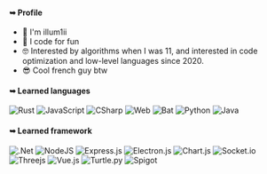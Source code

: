 #### ➥ Profile

- 👋 I'm illum1ii
- 🐬 I code for fun
- 🤓 Interested by algorithms when I was 11, and interested in code optimization and low-level languages since 2020.
- 😎 Cool french guy btw

#### ➥ Learned languages
![Rust](https://img.shields.io/badge/Rust-f58742?style=for-the-badge&logo=rust&logoColor=white)
![JavaScript](https://img.shields.io/badge/JavaSCRIPT-f5e042?style=for-the-badge&logo=javascript&logoColor=white)
![CSharp](https://img.shields.io/badge/Csharp-a103fc?style=for-the-badge&logo=csharp&logoColor=white)
![Web](https://img.shields.io/badge/html,%20css-1ea843?style=for-the-badge&logo=web&logoColor=white)
![Bat](https://img.shields.io/badge/.bat-292929?style=for-the-badge&logo=html&logoColor=white)
![Python](https://img.shields.io/badge/Python-2b51fc?style=for-the-badge&logo=python&logoColor=white)
![Java](https://img.shields.io/badge/Java-ff5462?style=for-the-badge&logo=java&logoColor=white)

#### ➥ Learned framework
![.Net](https://img.shields.io/badge/.NET-5C2D91?style=for-the-badge&logo=.net&logoColor=white)
![NodeJS](https://img.shields.io/badge/Node.js-6DA55F?style=for-the-badge&logo=node.js&logoColor=white)
![Express.js](https://img.shields.io/badge/express.js-%23404d59.svg?style=for-the-badge&logo=express&logoColor=%2361DAFB)
![Electron.js](https://img.shields.io/badge/Electron-191970?style=for-the-badge&logo=Electron&logoColor=white)
![Chart.js](https://img.shields.io/badge/chart.js-F5788D.svg?style=for-the-badge&logo=chart.js&logoColor=white)
![Socket.io](https://img.shields.io/badge/Socket.io-black?style=for-the-badge&logo=socket.io&badgeColor=010101)
![Threejs](https://img.shields.io/badge/threejs-black?style=for-the-badge&logo=three.js&logoColor=white)
![Vue.js](https://img.shields.io/badge/vuejs-%2335495e.svg?style=for-the-badge&logo=vuedotjs&logoColor=%234FC08D)
![Turtle.py](https://img.shields.io/badge/turtle.py-2b51fc?style=for-the-badge&logo=turtle&logoColor=white)
![Spigot](https://img.shields.io/badge/Spigot-ff5462?style=for-the-badge&logo=java&logoColor=white)
